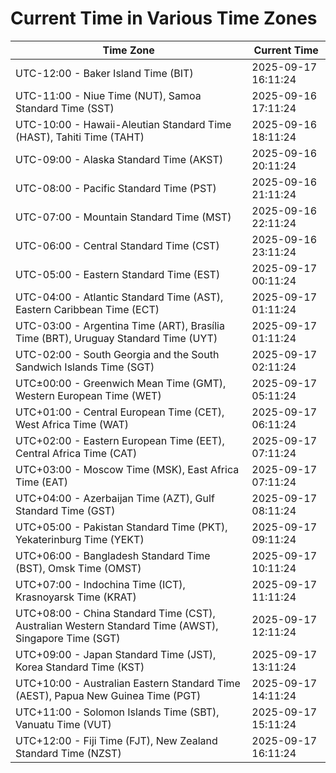 # Current Time in Various Time Zones

| Time Zone | Current Time |
|-----------|--------------|
| UTC-12:00 - Baker Island Time (BIT) | 2025-09-17 16:11:24 |
| UTC-11:00 - Niue Time (NUT), Samoa Standard Time (SST) | 2025-09-16 17:11:24 |
| UTC-10:00 - Hawaii-Aleutian Standard Time (HAST), Tahiti Time (TAHT) | 2025-09-16 18:11:24 |
| UTC-09:00 - Alaska Standard Time (AKST) | 2025-09-16 20:11:24 |
| UTC-08:00 - Pacific Standard Time (PST) | 2025-09-16 21:11:24 |
| UTC-07:00 - Mountain Standard Time (MST) | 2025-09-16 22:11:24 |
| UTC-06:00 - Central Standard Time (CST) | 2025-09-16 23:11:24 |
| UTC-05:00 - Eastern Standard Time (EST) | 2025-09-17 00:11:24 |
| UTC-04:00 - Atlantic Standard Time (AST), Eastern Caribbean Time (ECT) | 2025-09-17 01:11:24 |
| UTC-03:00 - Argentina Time (ART), Brasília Time (BRT), Uruguay Standard Time (UYT) | 2025-09-17 01:11:24 |
| UTC-02:00 - South Georgia and the South Sandwich Islands Time (SGT) | 2025-09-17 02:11:24 |
| UTC±00:00 - Greenwich Mean Time (GMT), Western European Time (WET) | 2025-09-17 05:11:24 |
| UTC+01:00 - Central European Time (CET), West Africa Time (WAT) | 2025-09-17 06:11:24 |
| UTC+02:00 - Eastern European Time (EET), Central Africa Time (CAT) | 2025-09-17 07:11:24 |
| UTC+03:00 - Moscow Time (MSK), East Africa Time (EAT) | 2025-09-17 07:11:24 |
| UTC+04:00 - Azerbaijan Time (AZT), Gulf Standard Time (GST) | 2025-09-17 08:11:24 |
| UTC+05:00 - Pakistan Standard Time (PKT), Yekaterinburg Time (YEKT) | 2025-09-17 09:11:24 |
| UTC+06:00 - Bangladesh Standard Time (BST), Omsk Time (OMST) | 2025-09-17 10:11:24 |
| UTC+07:00 - Indochina Time (ICT), Krasnoyarsk Time (KRAT) | 2025-09-17 11:11:24 |
| UTC+08:00 - China Standard Time (CST), Australian Western Standard Time (AWST), Singapore Time (SGT) | 2025-09-17 12:11:24 |
| UTC+09:00 - Japan Standard Time (JST), Korea Standard Time (KST) | 2025-09-17 13:11:24 |
| UTC+10:00 - Australian Eastern Standard Time (AEST), Papua New Guinea Time (PGT) | 2025-09-17 14:11:24 |
| UTC+11:00 - Solomon Islands Time (SBT), Vanuatu Time (VUT) | 2025-09-17 15:11:24 |
| UTC+12:00 - Fiji Time (FJT), New Zealand Standard Time (NZST) | 2025-09-17 16:11:24 |
